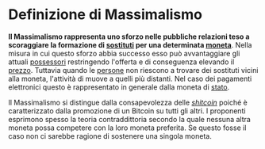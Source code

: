 # Definizione di Massimalismo



**Il Massimalismo rappresenta uno sforzo nelle pubbliche relazioni teso a scoraggiare la formazione di [sostituti]() per una determinata [moneta]()**. Nella misura in cui questo sforzo abbia successo esso può avvantaggiare gli attuali [possessori]() restringendo l'offerta e di conseguenza elevando il [prezzo](). Tuttavia quando le [persone]() non riescono a trovare dei sostituti vicini alla moneta, l'attività di muove a quelli più distanti. Nel caso dei pagamenti elettronici questo è rappresentato in generale dalla moneta di [stato]().

Il Massimalismo si distingue dalla consapevolezza delle [_shitcoin_]() poiché è caratterizzato dalla promozione di un Bitcoin su tutti gli altri. I proponenti esprimono spesso la teoria contraddittoria secondo la quale nessuna altra moneta possa competere con la loro moneta preferita. Se questo fosse il caso non ci sarebbe ragione di sostenere una singola moneta.

